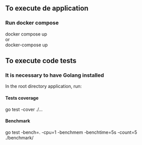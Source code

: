 ## To execute de application

### Run docker compose  
docker compose up  
or   
docker-compose up

## To execute code tests

### It is necessary to have Golang installed  

In the root directory application, run:
#### Tests coverage   
go test -cover  ./...  
#### Benchmark
go test -bench=. -cpu=1 -benchmem -benchtime=5s -count=5 ./benchmark/
